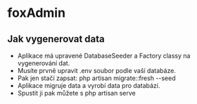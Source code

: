 # foxAdmin

## Jak vygenerovat data
- Aplikace má upravené DatabaseSeeder a Factory classy na vygenerování dat.
- Musíte prvně upravit .env soubor podle vaší databáze.
- Pak jen stačí zapsat: 
                php artisan migrate::fresh --seed
- Aplikace migruje data a vyrobí data pro databázi.
- Spustit ji pak můžete s
                php artisan serve
